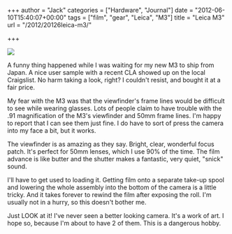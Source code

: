 +++
author = "Jack"
categories = ["Hardware", "Journal"]
date = "2012-06-10T15:40:07+00:00"
tags = ["film", "gear", "Leica", "M3"]
title = "Leica M3"
url = "/2012/20126leica-m3/"

+++

![][1] 

A funny thing happened while I was waiting for my new M3 to ship from Japan. A nice user sample with a recent CLA showed up on the local Craigslist. No harm taking a look, right? I couldn't resist, and bought it at a fair price.

My fear with the M3 was that the viewfinder's frame lines would be difficult to see while wearing glasses. Lots of people claim to have trouble with the .91 magnification of the M3's viewfinder and 50mm frame lines. I'm happy to report that I can see them just fine. I do have to sort of press the camera into my face a bit, but it works.&nbsp;

The viewfinder is as amazing as they say. Bright, clear, wonderful focus patch. It's perfect for 50mm lenses, which I use 90% of the time. The film advance is like butter and the shutter makes a fantastic, very quiet, "snick" sound.&nbsp;

I'll have to get used to loading it. Getting film onto a separate take-up spool and lowering the whole assembly into the bottom of the camera is a little tricky. And it takes forever to rewind the film after exposing the roll. I'm usually not in a hurry, so this doesn't bother me.

Just LOOK at it! I've never seen a better looking camera. It's a work of art. I hope so, because I'm about to have 2 of them. This is a dangerous hobby.

 [1]: /img/2012/06/Leica-M3.jpg
